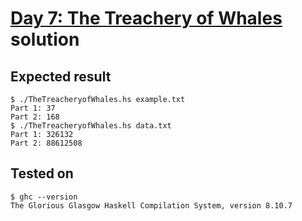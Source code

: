 # [Day 7: The Treachery of Whales](https://adventofcode.com/2021/day/7) solution

## Expected result

```
$ ./TheTreacheryofWhales.hs example.txt
Part 1: 37
Part 2: 168
$ ./TheTreacheryofWhales.hs data.txt
Part 1: 326132
Part 2: 88612508
```

## Tested on

```
$ ghc --version
The Glorious Glasgow Haskell Compilation System, version 8.10.7
```

